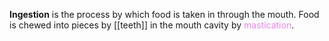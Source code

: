 **Ingestion** is the process by which food is taken in through the mouth. Food is chewed into pieces by [[teeth]] in the mouth cavity by <span style="color: violet">mastication</span>.
